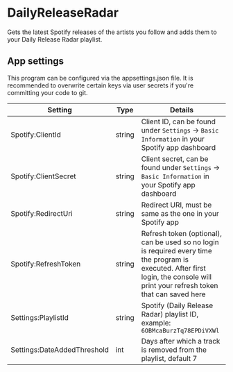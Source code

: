 # DailyReleaseRadar

Gets the latest Spotify releases of the artists you follow and adds them to your Daily Release Radar playlist.

## App settings

This program can be configured via the appsettings.json file. It is recommended to overwrite certain keys via user secrets if you're committing your code to git. 

|Setting                       |Type  |Details|
|------------------------------|------|-------|
|Spotify:ClientId              |string|Client ID, can be found under `Settings` → `Basic Information` in your Spotify app dashboard|
|Spotify:ClientSecret          |string|Client secret, can be found under `Settings` → `Basic Information` in your Spotify app dashboard|
|Spotify:RedirectUri           |string|Redirect URI, must be same as the one in your Spotify app|
|Spotify:RefreshToken          |string|Refresh token (optional), can be used so no login is required every time the program is executed. After first login, the console will print your refresh token that can saved here|
|Settings:PlaylistId           |string|Spotify (Daily Release Radar) playlist ID, example: `6OBMcaBurzTq78EPDiVXWl`|
|Settings:DateAddedThreshold   |int   |Days after which a track is removed from the playlist, default 7||
